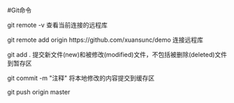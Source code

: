 #Git命令

<p> git remote -v 查看当前连接的远程库 </p>  

<p> git remote add origin https://github.com/xuansunc/demo 连接远程库 </p>

<p> git add .  提交新文件(new)和被修改(modified)文件，不包括被删除(deleted)文件到暂存区  </p>

<p> git commit -m "注释" 将本地修改的内容提交到缓存区 </p>

<p> git push origin master </p>
